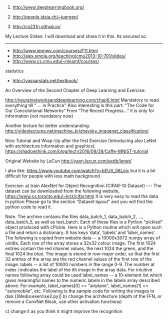 1. http://www.deeplearningbook.org/

2. http://people.idsia.ch/~juergen/

3. http://cs231n.github.io/

My Lecture Slides: I will download and share it in this. Its secured so.

---

* http://www.jennwv.com/courses/F11.html
* http://alex.smola.org/teaching/cmu2013-10-701/slides/
* http://www.cs.cmu.edu/~ninamf/courses/

statistics
* http://vassarstats.net/textbook/


An Overview of the Second Chapter of Deep Learning and Exercise:


http://neuralnetworksanddeeplearning.com/chap6.html Mandatory to read everything till " ... in Practice" Also interesting is this part: “The Code for Our Concolutional Networks” From “The Recent Progress…” it is only for information (not mandatory now)

Another lecture for better understanding: http://videolectures.net/machine_krizhevsky_imagenet_classification/

Nice Tutorial and Wrap-Up after the first Exercise (Introducing also LeNet with architecture information and graphics): https://shadowthink.com/blog/tech/2016/08/28/Caffe-MNIST-tutorial

Original Website by LeCun http://yann.lecun.com/exdb/lenet/

I also like: https://www.youtube.com/watch?v=bEUX_56Lojc but it is a bit difficult for people with less math background

Exercise: a) train AlexNet for Object Recognition (CIFAR-10 Dataset) --- The dataset can be downloaded from the following website, https://www.cs.toronto.edu/~kriz/cifar.html It is very easy to read the data in python Please go to the section “Dataset layout” and you will find the python code to read it.

Note. The archive contains the files data_batch_1, data_batch_2, ..., data_batch_5, as well as test_batch. Each of these files is a Python "pickled" object produced with cPickle. Here is a Python routine which will open such a file and return a dictionary: It has keys ‘data’, ‘labels’ and ‘label_names’. The following is copied from website data -- a 10000x3072 numpy array of uint8s. Each row of the array stores a 32x32 colour image. The first 1024 entries contain the red channel values, the next 1024 the green, and the final 1024 the blue. The image is stored in row-major order, so that the first 32 entries of the array are the red channel values of the first row of the image. labels -- a list of 10000 numbers in the range 0-9. The number at index i indicates the label of the ith image in the array data. For intuitive names following array could be used label_names -- a 10-element list which gives meaningful names to the numeric labels in the labels array described above. For example, label_names[0] == "airplane", label_names[1] == "automobile", etc. Following is the sample code for writing the images to disk [[Media:exercise2.py]]
b) change the architecture (depth of the FFN, or remove a ConvNet Block, use other activation functions)

c) change it as you think it might improve the recognition





